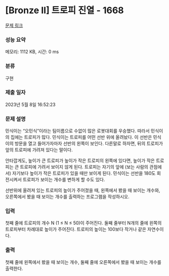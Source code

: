 # [Bronze II] 트로피 진열 - 1668 

[문제 링크](https://www.acmicpc.net/problem/1668) 

### 성능 요약

메모리: 1112 KB, 시간: 0 ms

### 분류

구현

### 제출 일자

2023년 5월 8일 16:52:23

### 문제 설명

<p>민식이는 “오민식”이라는 팀이름으로 수없이 많은 로봇대회를 우승했다. 따라서 민식이의 집에는 트로피가 많다. 민식이는 트로피를 어떤 선반 위에 올려놨다. 이 선반은 민식이의 방문을 열고 들어가자마자 선반의 왼쪽이 보인다. 다른말로 하자면, 뒤의 트로피가 앞의 트로피에 가려져 있다는 말이다.</p>

<p>안타깝게도, 높이가 큰 트로피가 높이가 작은 트로피의 왼쪽에 있다면, 높이가 작은 트로피는 큰 트로피에 가려서 보이지 않게 된다. 트로피는 자기의 앞에 (보는 사람의 관점에서) 자기보다 높이가 작은 트로피가 있을 때만 보이게 된다. 민식이는 선반을 180도 회전시켜서 트로피가 보이는 개수를 변하게 할 수도 있다.</p>

<p>선반위에 올려져 있는 트로피의 높이가 주어졌을 때, 왼쪽에서 봤을 때 보이는 개수와, 오른쪽에서 봤을 때 보이는 개수를 출력하는 프로그램을 작성하시오.</p>

### 입력 

 <p>첫째 줄에 트로피의 개수 N (1 ≤ N ≤ 50)이 주어진다. 둘째 줄부터 N개의 줄에 왼쪽의 트로피부터 차례대로 높이가 주어진다. 트로피의 높이는 100보다 작거나 같은 자연수이다.</p>

### 출력 

 <p>첫째 줄에 왼쪽에서 봤을 때 보이는 개수, 둘째 줄에 오른쪽에서 봤을 때 보이는 개수를 출력한다.</p>

